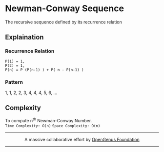 # Newman-Conway Sequence 
The recursive sequence defined by its recurrence relation

## Explaination

### Recurrence Relation
`P(1) = 1,`  
`P(2) = 1,`  
`P(n) = P (P(n-1) ) + P( n - P(n-1) )`  

### Pattern
1, 1, 2, 2, 3, 4, 4, 4, 5, 6, ...

## Complexity
To compute n<sup>th</sup> Newman-Conway Number.  
`Time Complexity: O(n)`
`Space Complexity: O(n)`  

---
<p align="center">
	A massive collaborative effort by <a href="https://github.com/OpenGenus/cosmos">OpenGenus Foundation</a> 
</p>

---
